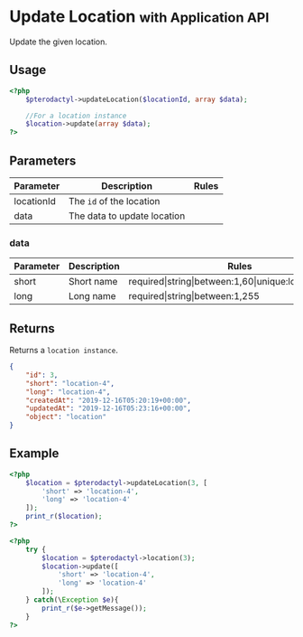 # Update Location <small>with Application API</small>
Update the given location.

## Usage
``` php
<?php
	$pterodactyl->updateLocation($locationId, array $data);

	//For a location instance
	$location->update(array $data);
?>
```

## Parameters

| Parameter | Description | Rules |
| - | - | - |
| locationId | The `id` of the location | |
| data | The data to update location | |
 
### data
| Parameter | Description | Rules |
| - | - | - |
| short |  Short name | required&#124;string&#124;between:1,60&#124;unique:locations,short |
| long | Long name | required&#124;string&#124;between:1,255 |


## Returns

Returns a `location instance`.

``` json
{
	"id": 3,
	"short": "location-4",
	"long": "location-4",
	"createdAt": "2019-12-16T05:20:19+00:00",
	"updatedAt": "2019-12-16T05:23:16+00:00",
	"object": "location"
}
```

## Example

``` php
<?php
	$location = $pterodactyl->updateLocation(3, [
		'short' => 'location-4',
		'long' => 'location-4'
	]);
	print_r($location);
?>
```

``` php
<?php
	try {
		$location = $pterodactyl->location(3);
		$location->update([
			'short' => 'location-4',
			'long' => 'location-4'
		]);
	} catch(\Exception $e){
		print_r($e->getMessage());
	}
?>
```